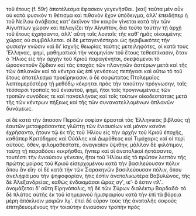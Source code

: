 τοῦ ἔτους (f. 59r) ἀποτέλεσμα ἔφασκον γεγενῆσθαι. [καί] ταῦτα μὲν οὖν οὐ κατὰ φυσικὸν τι θέτισμα καὶ πιθανὸν ἔχον ὑπόδειγμα, ἀλλ’ ἐπειδήπερ ἡ τοῦ Νείλου ἀνάβασις κατ’ ἐκεῖνον τὸν καιρὸν γίνεται κατὰ τὴν τῶν Αἰγυπτίων χώραν καὶ πελαγίζει τὴν Αἴγυπτον, διὰ τοῦτο ταύτην τῇ ἀρχῇ τοῦ ἔτους ἐχρήσαντο, ἀλλ’ αὕτη ταῖς λοιπαῖς τῆς καθ’ ἡμᾶς οἰκουμένης χώρας οὐ συμβάλλεται. οἱ δὲ μεταγενέστεροι ὡς ἠκριβωκότες τὴν φυσικὴν γνῶσιν καὶ δι’ ἰσχνῆς θεωρίας ταύτης μετειληφότες, οἱ κατὰ τοὺς Ἕλληνας, φημί, μαθηματικοὶ τὴν νεομηνίαν τοῦ ἔτους τεθεσπίκασιν, ὅταν ὁ Ἥλιος εἰς τὴν ἀρχὴν τοῦ Κριοῦ παραγένηται, σκεψάμενοι τὸ ὡροσκοποῦν ζῴδιον καὶ τὰς ἐποχὰς τῶν πλανητῶν ἀστέρων μετὰ καὶ τῆς τῶν ἁπλανῶν καὶ τὰ κέντρα ὡς ἐπὶ γενέσεως πεπήγασι καὶ οὕτω τὸ τοῦ ἔτους ἀποτέλεσμα προεἴρηκασιν. ὁ δὲ σοφώτατος Πτολεμαῖος λεπτομερέστέρᾳ τῇ μεθόδῳ κέκρηται πρὸς τὴν τοιούτην πρόγνωσην, ταῖς τέσσαρσι τροπαῖς τοῦ ἐνιαυτοῦ, φημί, ἤτοι ταῖς προγινωμέναις τῶν τροπῶν συνόδοις τε καὶ πανσελήνοις καὶ τοῖς τούτων οἰκοδεσπόταις μετὰ τῆς τῶν κέντρων πήξεως καὶ τῆς τῶν συνανατελλομένων ἁπλανῶν δυνάμεως.

οἱ δὲ κατὰ τὴν ἅπασαν Περσῶν σοφίαν ἐρασταὶ τὰς Ἑλληνικὰς βιβλοὺς τῇ ἑαυτῶν μεταφράσαντες γλῶττῃ τῶν ἐνιαυσίων καὶ μόνον κανόνι ἐχρῆσαντο, ἦτουν τῷ ἐκ τῆς τοῦ Ἡλίου εἰς τὴν ἀρχὴν τοῦ Κριοῦ ἐποχῆς, καθάπερ Κριτόδημος καὶ Οὐάλης καὶ Δωρόθεος καὶ Τιμόχαρις καὶ οἱ περὶ αὐτοὺς. ὅθεν, φιλομαθέστατε, ἀναγκαῖον ὔψιθην, μᾶλλον δὲ φιλότιμον, ταύτῃ τῇ παραδόσει κεκρῆσθαι, ἥνπερ καὶ οἱ ἀνατολικοὶ ἡστάσαντο, τουτέστι τὴν ἐνιαύσιον γένεσιν, ἤτοι τοῦ Ἡλίου εἰς τὸ πρῶτον λεπτὸν τῆς πρώτης μοίρας τοῦ Κριοῦ εἰσερχομένου κατὰ τὴν βασιλεύουσαν πόλιν ὅπου ἂν εἴη· οἱ δὲ κατὰ τὴν τῶν Σαρακηνῶν βασιλεύουσαν πόλιν, ὅπου ἀνελήφά μου τὴν ψηφοφορίαν, ἥτις ἐστὶν ἀνατολικωτέρα Βαβυλῶνος, τῆς δὲ Ἀλεξανδρείας, καθώς ἐνδοκιμάσαι ὥρας σγʹ, ιεʹ· ὃ ἐστιν ιτλʹ. ὀνομάζεται δ’ αὕτη Εἰρηνόπολις, τῇ δὲ τῶν Σύρων διαλέκτῳ Βαρδαδά· τὸ δὲ πλάτος αὐτῆς ἐκ τοῦ ἰσημερινοῦ ἡμισφαιρίου κατὰ τὴν ἐπὶ τὰ βόρεια μέρη ἀπόκλισιν μοιρῶν λγʹ. ἐπεὶ δὲ εὗρον τοὺς τῆς ἀνατολῆς σοφοὺς ἐπιτηδευομένους τὴν τοιαύτην ἐνιαύσιον τροπὴν πρὸς